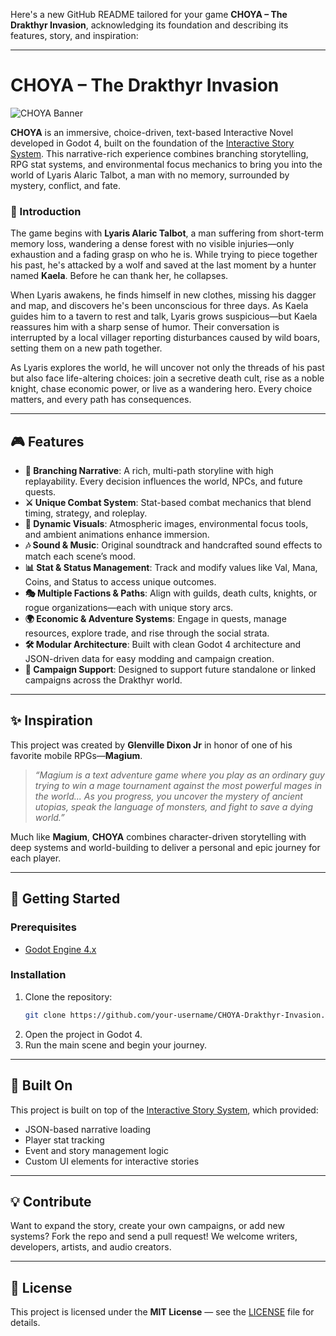 Here's a new GitHub README tailored for your game **CHOYA – The Drakthyr Invasion**, acknowledging its foundation and describing its features, story, and inspiration:

---

# CHOYA – The Drakthyr Invasion

![CHOYA Banner](https://github.com/user-attachments/assets/your_banner_placeholder.jpg)

**CHOYA** is an immersive, choice-driven, text-based Interactive Novel developed in Godot 4, built on the foundation of the [Interactive Story System](https://github.com/user/interactive-story-system). This narrative-rich experience combines branching storytelling, RPG stat systems, and environmental focus mechanics to bring you into the world of Lyaris Alaric Talbot, a man with no memory, surrounded by mystery, conflict, and fate.

### 📘 Introduction

The game begins with **Lyaris Alaric Talbot**, a man suffering from short-term memory loss, wandering a dense forest with no visible injuries—only exhaustion and a fading grasp on who he is. While trying to piece together his past, he's attacked by a wolf and saved at the last moment by a hunter named **Kaela**. Before he can thank her, he collapses.

When Lyaris awakens, he finds himself in new clothes, missing his dagger and map, and discovers he's been unconscious for three days. As Kaela guides him to a tavern to rest and talk, Lyaris grows suspicious—but Kaela reassures him with a sharp sense of humor. Their conversation is interrupted by a local villager reporting disturbances caused by wild boars, setting them on a new path together.

As Lyaris explores the world, he will uncover not only the threads of his past but also face life-altering choices: join a secretive death cult, rise as a noble knight, chase economic power, or live as a wandering hero. Every choice matters, and every path has consequences.

---

## 🎮 Features

- **📜 Branching Narrative**: A rich, multi-path storyline with high replayability. Every decision influences the world, NPCs, and future quests.
- **⚔️ Unique Combat System**: Stat-based combat mechanics that blend timing, strategy, and roleplay.
- **🎨 Dynamic Visuals**: Atmospheric images, environmental focus tools, and ambient animations enhance immersion.
- **🎶 Sound & Music**: Original soundtrack and handcrafted sound effects to match each scene’s mood.
- **📊 Stat & Status Management**: Track and modify values like Val, Mana, Coins, and Status to access unique outcomes.
- **🎭 Multiple Factions & Paths**: Align with guilds, death cults, knights, or rogue organizations—each with unique story arcs.
- **🌍 Economic & Adventure Systems**: Engage in quests, manage resources, explore trade, and rise through the social strata.
- **🛠 Modular Architecture**: Built with clean Godot 4 architecture and JSON-driven data for easy modding and campaign creation.
- **🌟 Campaign Support**: Designed to support future standalone or linked campaigns across the Drakthyr world.

---

## ✨ Inspiration

This project was created by **Glenville Dixon Jr** in honor of one of his favorite mobile RPGs—**Magium**.

> *“Magium is a text adventure game where you play as an ordinary guy trying to win a mage tournament against the most powerful mages in the world... As you progress, you uncover the mystery of ancient utopias, speak the language of monsters, and fight to save a dying world.”*

Much like **Magium**, **CHOYA** combines character-driven storytelling with deep systems and world-building to deliver a personal and epic journey for each player.

---

## 🚀 Getting Started

### Prerequisites
- [Godot Engine 4.x](https://godotengine.org/download)

### Installation
1. Clone the repository:
   ```bash
   git clone https://github.com/your-username/CHOYA-Drakthyr-Invasion.git
   ```
2. Open the project in Godot 4.
3. Run the main scene and begin your journey.

---

## 🧰 Built On

This project is built on top of the [Interactive Story System](https://github.com/user/interactive-story-system), which provided:

- JSON-based narrative loading
- Player stat tracking
- Event and story management logic
- Custom UI elements for interactive stories

---

## 💡 Contribute

Want to expand the story, create your own campaigns, or add new systems? Fork the repo and send a pull request! We welcome writers, developers, artists, and audio creators.

---

## 📝 License

This project is licensed under the **MIT License** — see the [LICENSE](LICENSE) file for details.
